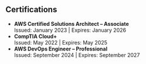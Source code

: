 
## Certifications
- **AWS Certified Solutions Architect – Associate**  
  Issued: January 2023 | Expires: January 2026  
- **CompTIA Cloud+**  
  Issued: May 2022 | Expires: May 2025  
- **AWS DevOps Engineer – Professional**  
  Issued: September 2024 | Expires: September 2027  
